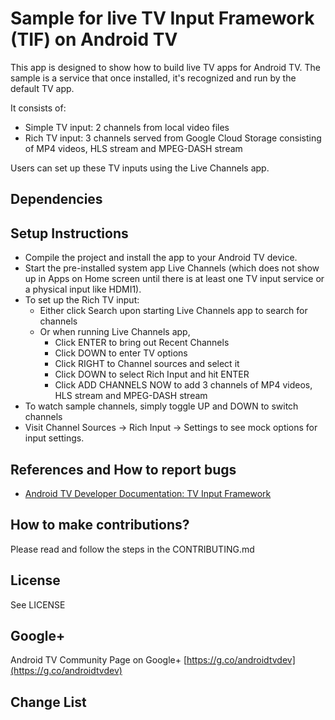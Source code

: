 # Sample for live TV Input Framework (TIF) on Android TV

This app is designed to show how to build live TV apps for Android TV.  The sample is a service that once installed, it's recognized and run by the default TV app.

It consists of:

* Simple TV input: 2 channels from local video files
* Rich TV input: 3 channels served from Google Cloud Storage consisting of MP4 videos, HLS stream and MPEG-DASH stream

Users can set up these TV inputs using the Live Channels app.

## Dependencies

## Setup Instructions
* Compile the project and install the app to your Android TV device.
* Start the pre-installed system app Live Channels (which does not show up in Apps on Home screen until there is at least one TV input service or a physical input like HDMI1).
* To set up the Rich TV input:
    - Either click Search upon starting Live Channels app to search for channels
    - Or when running Live Channels app, 
        + Click ENTER to bring out Recent Channels
        + Click DOWN to enter TV options
        + Click RIGHT to Channel sources and select it
        + Click DOWN to select Rich Input and hit ENTER
        + Click ADD CHANNELS NOW to add 3 channels of MP4 videos, HLS stream and MPEG-DASH stream
* To watch sample channels, simply toggle UP and DOWN to switch channels
* Visit Channel Sources -> Rich Input -> Settings to see mock options for input settings.

## References and How to report bugs
* [Android TV Developer Documentation: TV Input Framework](http://developer.android.com/training/tv/tif/index.html)

## How to make contributions?
Please read and follow the steps in the CONTRIBUTING.md

## License
See LICENSE

## Google+
Android TV Community Page on Google+ [https://g.co/androidtvdev](https://g.co/androidtvdev)
## Change List
